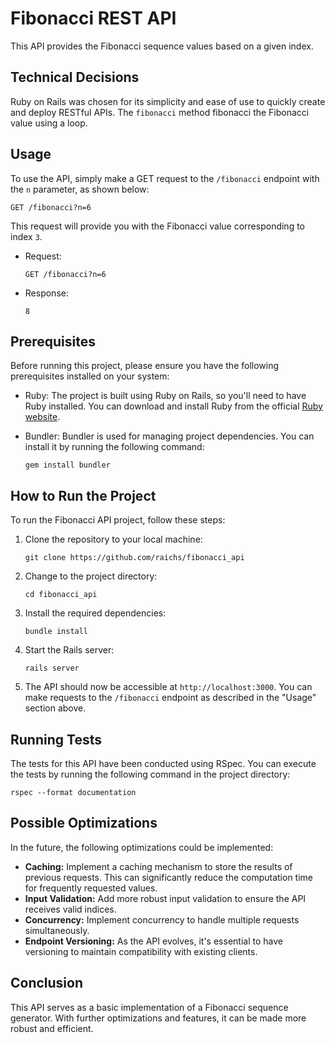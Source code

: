 # Fibonacci REST API

This API provides the Fibonacci sequence values based on a given index.

## Technical Decisions

Ruby on Rails was chosen for its simplicity and ease of use to quickly create and deploy RESTful APIs. The `fibonacci` method fibonacci the Fibonacci value using a loop.

## Usage

To use the API, simply make a GET request to the `/fibonacci` endpoint with the `n` parameter, as shown below:

```
GET /fibonacci?n=6
```

This request will provide you with the Fibonacci value corresponding to index `3`.

- Request:

  ```
  GET /fibonacci?n=6
  ```

- Response:

  ```integer
  8
  ```

## Prerequisites

Before running this project, please ensure you have the following prerequisites installed on your system:

- Ruby: The project is built using Ruby on Rails, so you'll need to have Ruby installed. You can download and install Ruby from the official [Ruby website](https://www.ruby-lang.org/en/documentation/installation/).

- Bundler: Bundler is used for managing project dependencies. You can install it by running the following command:

  ```
  gem install bundler
  ```

## How to Run the Project

To run the Fibonacci API project, follow these steps:

1. Clone the repository to your local machine:

   ```
   git clone https://github.com/raichs/fibonacci_api
   ```

2. Change to the project directory:

   ```
   cd fibonacci_api
   ```

3. Install the required dependencies:

   ```
   bundle install
   ```

4. Start the Rails server:

   ```
   rails server
   ```

5. The API should now be accessible at `http://localhost:3000`. You can make requests to the `/fibonacci` endpoint as described in the "Usage" section above.

## Running Tests

The tests for this API have been conducted using RSpec. You can execute the tests by running the following command in the project directory:

```
rspec --format documentation
```

## Possible Optimizations

In the future, the following optimizations could be implemented:

- **Caching:** Implement a caching mechanism to store the results of previous requests. This can significantly reduce the computation time for frequently requested values.
- **Input Validation:** Add more robust input validation to ensure the API receives valid indices.
- **Concurrency:** Implement concurrency to handle multiple requests simultaneously.
- **Endpoint Versioning:** As the API evolves, it's essential to have versioning to maintain compatibility with existing clients.

## Conclusion

This API serves as a basic implementation of a Fibonacci sequence generator. With further optimizations and features, it can be made more robust and efficient.